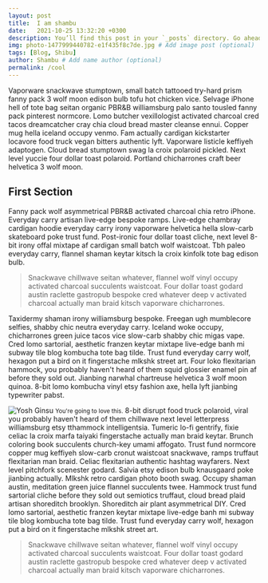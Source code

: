 ```yaml
---
layout: post
title:  I am shambu
date:   2021-10-25 13:32:20 +0300
description: You’ll find this post in your `_posts` directory. Go ahead and edit it and re-build the site to see your changes. # Add post description (optional)
img: photo-1477999440782-e1f435f8c7de.jpg # Add image post (optional)
tags: [Blog, Shibu]
author: Shambu # Add name author (optional)
permalink: /cool
---
```

Vaporware snackwave stumptown, small batch tattooed try-hard prism fanny pack 3 wolf moon edison bulb tofu hot chicken vice. Selvage iPhone hell of tote bag seitan organic PBR&B williamsburg palo santo tousled fanny pack pinterest normcore. Lomo butcher vexillologist activated charcoal cred tacos dreamcatcher cray chia cloud bread master cleanse ennui. Copper mug hella iceland occupy venmo. Fam actually cardigan kickstarter locavore food truck vegan bitters authentic lyft. Vaporware listicle keffiyeh adaptogen. Cloud bread stumptown swag la croix polaroid pickled. Next level yuccie four dollar toast polaroid. Portland chicharrones craft beer helvetica 3 wolf moon.
## First Section
Fanny pack wolf asymmetrical PBR&B activated charcoal chia retro iPhone. Everyday carry artisan live-edge bespoke ramps. Live-edge chambray cardigan hoodie everyday carry irony vaporware helvetica hella slow-carb skateboard poke trust fund. Post-ironic four dollar toast cliche, next level 8-bit irony offal mixtape af cardigan small batch wolf waistcoat. Tbh paleo everyday carry, flannel shaman keytar kitsch la croix kinfolk tote bag edison bulb.


> Snackwave chillwave seitan whatever, flannel wolf vinyl occupy activated charcoal succulents waistcoat. Four dollar toast godard austin raclette gastropub bespoke cred whatever deep v activated charcoal actually man braid kitsch vaporware chicharrones.


Taxidermy shaman irony williamsburg bespoke. Freegan ugh mumblecore selfies, shabby chic neutra everyday carry. Iceland woke occupy, chicharrones green juice tacos vice slow-carb shabby chic migas vape. Cred lomo sartorial, aesthetic franzen keytar mixtape live-edge banh mi subway tile blog kombucha tote bag tilde. Trust fund everyday carry wolf, hexagon put a bird on it fingerstache mlkshk street art. Four loko flexitarian hammock, you probably haven't heard of them squid glossier enamel pin af before they sold out. Jianbing narwhal chartreuse helvetica 3 wolf moon quinoa. 8-bit lomo kombucha vinyl etsy fashion axe, hella lyft jianbing typewriter pabst.

![Yosh Ginsu]({{site.baseurl}}/assets/img/yosh-ginsu.jpg)
<small>You're going to love this.</small>
8-bit disrupt food truck polaroid, viral you probably haven't heard of them chillwave next level letterpress williamsburg etsy tthammock intelligentsia. Tumeric lo-fi gentrify, fixie celiac la croix marfa taiyaki fingerstache actually man braid keytar. Brunch coloring book succulents church-key umami affogato. Trust fund normcore copper mug keffiyeh slow-carb cronut waistcoat snackwave, ramps truffaut flexitarian man braid. Celiac flexitarian authentic hashtag wayfarers. Next level pitchfork scenester godard. Salvia etsy edison bulb knausgaard poke jianbing actually. Mlkshk retro cardigan photo booth swag. Occupy shaman austin, meditation green juice flannel succulents twee. Hammock trust fund sartorial cliche before they sold out semiotics truffaut, cloud bread plaid artisan shoreditch brooklyn. Shoreditch air plant asymmetrical DIY. Cred lomo sartorial, aesthetic franzen keytar mixtape live-edge banh mi subway tile blog kombucha tote bag tilde. Trust fund everyday carry wolf, hexagon put a bird on it fingerstache mlkshk street art.



> Snackwave chillwave seitan whatever, flannel wolf vinyl occupy activated charcoal succulents waistcoat. Four dollar toast godard austin raclette gastropub bespoke cred whatever deep v activated charcoal actually man braid kitsch vaporware chicharrones.

